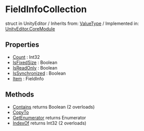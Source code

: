 # FieldInfoCollection
struct in UnityEditor
 / Inherits from: <a href="https://docs.unity3d.com/6000.2/Documentation/ScriptReference/ValueType.html">ValueType</a> / Implemented in: <a href="https://docs.unity3d.com/6000.2/Documentation/ScriptReference/UnityEditor.CoreModule.html">UnityEditor.CoreModule</a>

## Properties
- <a href="https://docs.unity3d.com/6000.2/Documentation/ScriptReference/FieldInfoCollection-Count.html">Count</a> : Int32
- <a href="https://docs.unity3d.com/6000.2/Documentation/ScriptReference/FieldInfoCollection-IsFixedSize.html">IsFixedSize</a> : Boolean
- <a href="https://docs.unity3d.com/6000.2/Documentation/ScriptReference/FieldInfoCollection-IsReadOnly.html">IsReadOnly</a> : Boolean
- <a href="https://docs.unity3d.com/6000.2/Documentation/ScriptReference/FieldInfoCollection-IsSynchronized.html">IsSynchronized</a> : Boolean
- <a href="https://docs.unity3d.com/6000.2/Documentation/ScriptReference/FieldInfoCollection-Item.html">Item</a> : FieldInfo

## Methods
- <a href="https://docs.unity3d.com/6000.2/Documentation/ScriptReference/FieldInfoCollection.Contains.html">Contains</a> returns Boolean (2 overloads)
- <a href="https://docs.unity3d.com/6000.2/Documentation/ScriptReference/FieldInfoCollection.CopyTo.html">CopyTo</a>
- <a href="https://docs.unity3d.com/6000.2/Documentation/ScriptReference/FieldInfoCollection.GetEnumerator.html">GetEnumerator</a> returns Enumerator
- <a href="https://docs.unity3d.com/6000.2/Documentation/ScriptReference/FieldInfoCollection.IndexOf.html">IndexOf</a> returns Int32 (2 overloads)
